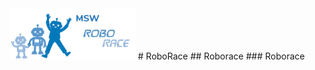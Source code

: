<!-- ![Alt text](./msw_robot_race_logo_met_text.png){width=40%} -->

<img src="./msw_robot_race_logo_met_text.png" alt="Alt text" width="40%">
# RoboRace
## Roborace
### Roborace
